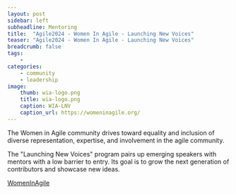 ```yaml
---
layout: post
sidebar: left
subheadline: Mentoring
title:  "Agile2024 - Women In Agile - Launching New Voices"
teaser: "Agile2024 - Women In Agile - Launching New Voices"
breadcrumb: false
tags:
    - 
categories:
    - community
    - leadership
image:
    thumb: wia-logo.png
    title: wia-logo.png
    caption: WIA-LNV
    caption_url: https://womeninagile.org/
---
```

The Women in Agile community drives toward equality and inclusion of diverse representation, expertise, and involvement in the agile community.

The "Launching New Voices" program pairs up emerging speakers with mentors with a low barrier to entry.  Its goal is to grow the next generation of contributors and showcase new ideas.

<a href="https://womeninagile.org/" target='new'>WomenInAgile</a>